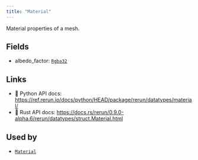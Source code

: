```yaml
---
title: "Material"
---
```


Material properties of a mesh.

## Fields

* albedo_factor: [`Rgba32`](../datatypes/rgba32.md)

## Links
 * 🐍 Python API docs: https://ref.rerun.io/docs/python/HEAD/package/rerun/datatypes/material/
 * 🦀 Rust API docs: https://docs.rs/rerun/0.9.0-alpha.6/rerun/datatypes/struct.Material.html


## Used by

* [`Material`](../components/material.md)
